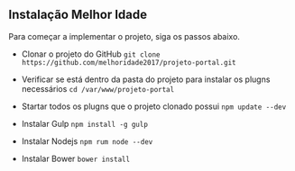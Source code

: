 ## Instalação Melhor Idade

Para começar a implementar o projeto, siga os passos abaixo.


- Clonar o projeto do GitHub
	`git clone https://github.com/melhoridade2017/projeto-portal.git`

- Verificar se está dentro da pasta do projeto para instalar os plugns necessários
	`cd /var/www/projeto-portal`
	
- Startar todos os plugns que o projeto clonado possui
	`npm update --dev`
	
- Instalar Gulp
	`npm install -g gulp`
	
- Instalar Nodejs
	`npm rum node --dev`
	
- Instalar Bower
	`bower install`
